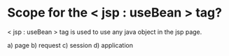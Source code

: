 # Scope for the < jsp : useBean > tag?

< jsp : useBean > tag is used to use any java object in the jsp page.

a) page
b) request
c) session
d) application
